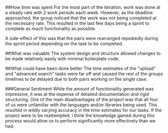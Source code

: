 ##How time was spent
For the most part of the iteration, work was done at a steady rate with 2 work periods each week. However, as the deadline approached, the group noticed that the work was not being completed at the necessary rate. This resulted in the last few days being a sprint to complete as much functionality as possible.

A side-effect of this was that the pairs were rearranged repeatedly during the sprint period depending on the task to be completed.

##What was valuable
The system design and structure allowed changes to be made relatively easily with minimal boilerplate code. 

##What could have been done better
The time estimates of the "upload" and "advanced search" tasks were far off and caused the rest of the groups timelines to be delayed due to both pairs working on the single case.

###General Sentiment
While the amount of functionality generated was impressive, it was at the expense of detailed documentation and rigid structuring. One of the main disadvantages of the project was that all four of us were unfamiliar with the languages and/or libraries being used. This resulted in wildly varying accuracy in the time estimates for our tasks. If the project were to be reattempted, i think the knowledge gained during this process would allow us to perform significantly more effectively than we had.